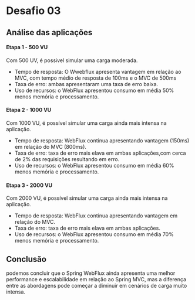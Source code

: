 # Desafio 03
## Análise das aplicações
#### Etapa 1 - 500 VU
Com 500 UV, é possivel simular uma carga moderada.
- Tempo de resposta: O Wwebflux apresenta vantagem em relação ao MVC, com tempo médio de resposta de 100ms e o MVC de 500ms
- Taxa de erro: ambas apresentaram uma taxa de erro baixa.
- Uso de recursos: o WebFlux apresentou consumo em média 50% menos memória e processamento.

#### Etapa 2 - 1000 VU
Com 1000 VU, é possível simular uma carga ainda mais intensa na aplicação.
- Tempo de resposta: WebFlux continua apresentando vantagem (150ms) em relação do MVC (800ms).
- Taxa de erro: taxa de erro mais elava em ambas aplicações,com cerca de 2% das requisições resultando em erro.
- Uso de recursos: o WebFlux apresentou consumo em média 60% menos memória e processamento.
#### Etapa 3 - 2000 VU
Com 2000 VU, é possível simular uma carga ainda mais intensa na aplicação.
- Tempo de resposta: WebFlux continua apresentando vantagem em relação do MVC.
- Taxa de erro: taxa de erro mais elava em ambas aplicações.
- Uso de recursos: o WebFlux apresentou consumo em média 70% menos memória e processamento.

## Conclusão
podemos concluir que o Spring WebFlux ainda apresenta uma melhor performance e escalabilidade em relação ao Spring MVC, mas a diferença entre as abordagens pode começar a diminuir em cenários de carga muito intensa.
